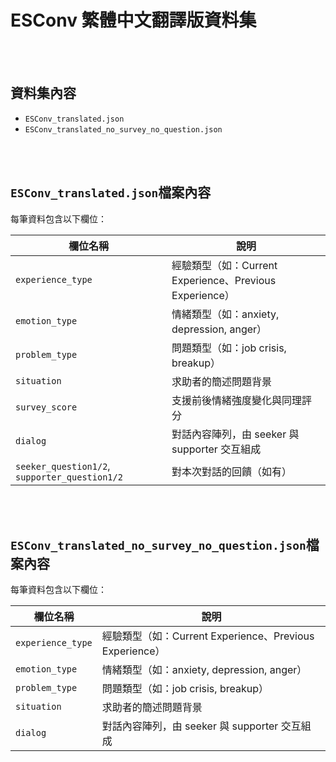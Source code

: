 # ESConv 繁體中文翻譯版資料集

<br>
<br>

## 資料集內容

- `ESConv_translated.json`
- `ESConv_translated_no_survey_no_question.json`
<br>
<br>

## `ESConv_translated.json`檔案內容

每筆資料包含以下欄位：

| 欄位名稱 | 說明 |
|----------|------|
| `experience_type` | 經驗類型（如：Current Experience、Previous Experience） |
| `emotion_type` | 情緒類型（如：anxiety, depression, anger） |
| `problem_type` | 問題類型（如：job crisis, breakup） |
| `situation` | 求助者的簡述問題背景 |
| `survey_score` | 支援前後情緒強度變化與同理評分 |
| `dialog` | 對話內容陣列，由 seeker 與 supporter 交互組成 |
| `seeker_question1/2`, `supporter_question1/2` | 對本次對話的回饋（如有） |

<br>
<br>

## `ESConv_translated_no_survey_no_question.json`檔案內容

每筆資料包含以下欄位：

| 欄位名稱 | 說明 |
|----------|------|
| `experience_type` | 經驗類型（如：Current Experience、Previous Experience） |
| `emotion_type` | 情緒類型（如：anxiety, depression, anger） |
| `problem_type` | 問題類型（如：job crisis, breakup） |
| `situation` | 求助者的簡述問題背景 |
| `dialog` | 對話內容陣列，由 seeker 與 supporter 交互組成 |


